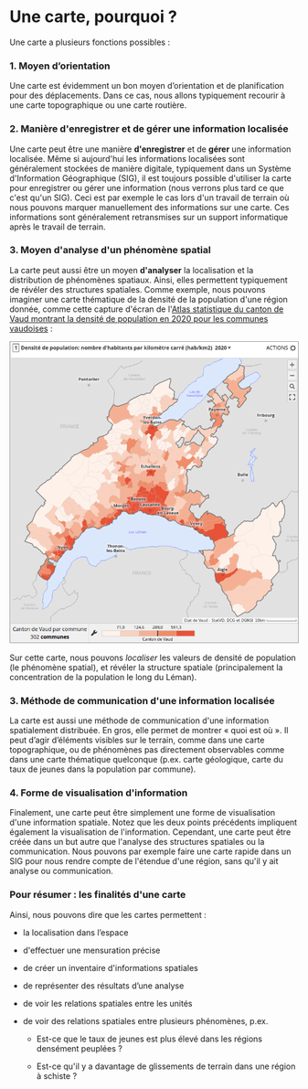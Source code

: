 # Une carte, pourquoi ?

Une carte a plusieurs fonctions possibles : 


### 1. Moyen d’orientation 

Une carte est évidemment un bon moyen d’orientation et de planification pour des déplacements. Dans ce cas, nous allons typiquement recourir à une carte topographique ou une carte routière. 


### 2. Manière d'enregistrer et de gérer une information localisée 

Une carte peut être une manière **d'enregistrer** et de **gérer** une information localisée. Même si aujourd'hui les informations localisées sont généralement stockées de manière digitale, typiquement dans un Système d'Information Géographique (SIG), il est toujours possible d'utiliser la carte pour enregistrer ou gérer une information (nous verrons plus tard ce que c'est qu'un SIG). Ceci est par exemple le cas lors d'un travail de terrain où nous pouvons marquer manuellement des informations sur une carte. Ces informations sont généralement retransmises sur un support informatique après le travail de terrain. 


### 3. Moyen d'analyse d'un phénomène spatial 

La carte peut aussi être un moyen **d'analyser** la localisation et la distribution de phénomènes spatiaux. Ainsi, elles permettent typiquement de révéler des structures spatiales. Comme exemple, nous pouvons imaginer une carte thématique de la densité de la population d'une région donnée, comme cette capture d'écran de l'[Atlas statistique du canton de Vaud montrant la densité de population en 2020 pour les communes vaudoises](https://cartostat.vd.ch/#c=indicator&i=pop_natio.dens&s=2020&view=map1) : 

<img src="Geoinformatique_I/Carto/Tutoriel_Carto/S1_Carto_tutoriel/assets/screenshot_popdens_2020.png" alt="Densité de population des communes vaudoises, en 2020" style="border: 1px solid #999;" /> 

Sur cette carte, nous pouvons *localiser* les valeurs de densité de population (le phénomène spatial), et révéler la structure spatiale (principalement la concentration de la population le long du Léman). 


### 3. Méthode de communication d'une information localisée 


La carte est aussi une méthode de communication d'une information spatialement distribuée. En gros, elle permet de montrer « quoi est où ». Il peut d’agir d’éléments visibles sur le terrain, comme dans une carte topographique, ou de phénomènes pas directement observables comme dans une carte thématique quelconque (p.ex. carte géologique, carte du taux de jeunes dans la population par commune). 


### 4. Forme de visualisation d'information 

Finalement, une carte peut être simplement une forme de visualisation d'une information spatiale. Notez que les deux points précédents impliquent également la visualisation de l'information. Cependant, une carte peut être créée dans un but autre que l'analyse des structures spatiales ou la communication. Nous pouvons par exemple faire une carte rapide dans un SIG pour nous rendre compte de l'étendue d'une région, sans qu'il y ait analyse ou communication. 

### Pour résumer : les finalités d'une carte 

Ainsi, nous pouvons dire que les cartes permettent : 

- la localisation dans l’espace

- d'effectuer une mensuration précise

- de créer un inventaire d'informations spatiales

- de représenter des résultats d’une analyse 

- de voir les relations spatiales entre les unités 

- de voir des relations spatiales entre plusieurs phénomènes, p.ex.

    - Est-ce que le taux de jeunes est plus élevé dans les régions densément peuplées ?
    
    - Est-ce qu'il y a davantage de glissements de terrain dans une région à schiste ?
